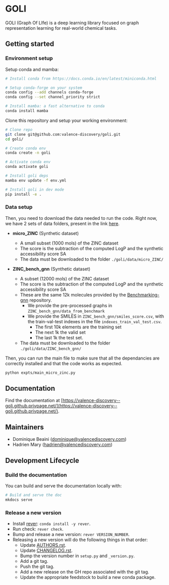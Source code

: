 # GOLI

GOLI (Graph Of LIfe) is a deep learning library focused on graph representation learning for real-world chemical tasks.

## Getting started

### Environment setup

Setup conda and mamba:

```bash
# Install conda from https://docs.conda.io/en/latest/miniconda.html

# Setup conda-forge on your system
conda config --add channels conda-forge
conda config --set channel_priority strict

# Install mamba: a fast alternative to conda
conda install mamba
```

Clone this repository and setup your working environment:

```bash
# Clone repo
git clone git@github.com:valence-discovery/goli.git
cd goli/

# Create conda env
conda create -n goli

# Activate conda env
conda activate goli

# Install goli deps
mamba env update -f env.yml

# Install goli in dev mode
pip install -e .
```

### Data setup

Then, you need to download the data needed to run the code. Right now, we have 2 sets of data folders, present in the link [here](https://drive.google.com/drive/folders/1RrbNZkEE2rf41_iroa1LbIyegW00h3Ql?usp=sharing).

- **micro_ZINC** (Synthetic dataset)
  - A small subset (1000 mols) of the ZINC dataset
  - The score is the subtraction of the computed LogP and the synthetic accessibility score SA
  - The data must be downloaded to the folder `./goli/data/micro_ZINC/`

- **ZINC_bench_gnn** (Synthetic dataset)
  - A subset (12000 mols) of the ZINC dataset
  - The score is the subtraction of the computed LogP and the synthetic accessibility score SA
  - These are the same 12k molecules provided by the [Benchmarking-gnn](https://github.com/graphdeeplearning/benchmarking-gnns) repository.
    - We provide the pre-processed graphs in `ZINC_bench_gnn/data_from_benchmark`
    - We provide the SMILES in `ZINC_bench_gnn/smiles_score.csv`, with the train-val-test indexes in the file `indexes_train_val_test.csv`.
      - The first 10k elements are the training set
      - The next 1k the valid set
      - The last 1k the test set.
  - The data must be downloaded to the folder `./goli/data/ZINC_bench_gnn/`

Then, you can run the main file to make sure that all the dependancies are correctly installed and that the code works as expected.

```bash
python expts/main_micro_zinc.py
```

## Documentation

Find the documentation at [https://valence-discovery--goli.github.privpage.net/](https://valence-discovery--goli.github.privpage.net/).

## Maintainers

- Dominique Beaini (dominique@valencediscovery.com)
- Hadrien Mary (hadrien@valencediscovery.com)

## Development Lifecycle

### Build the documentation

You can build and serve the documentation locally with:

```bash
# Build and serve the doc
mkdocs serve
```

### Release a new version

- Install [rever](https://regro.github.io/rever-docs): `conda install -y rever`.
- Run check: `rever check`.
- Bump and release a new version: `rever VERSION_NUMBER`.
- Releasing a new version will do the following things in that order:
  - Update [AUTHORS.rst](./AUTHORS.rst).
  - Update [CHANGELOG.rst](./CHANGELOG.rst).
  - Bump the version number in `setup.py` and `_version.py`.
  - Add a git tag.
  - Push the git tag.
  - Add a new release on the GH repo associated with the git tag.
  - Update the appropriate feedstock to build a new conda package.

